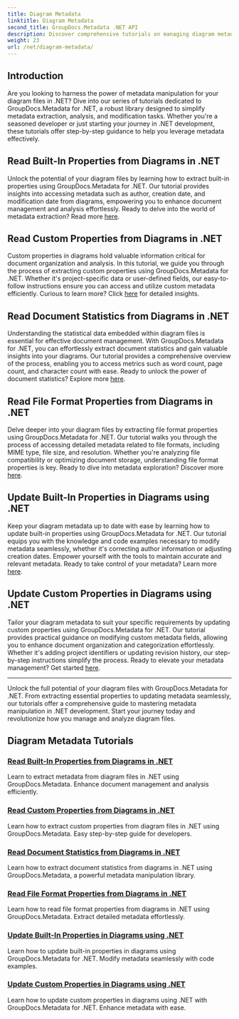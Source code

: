 ```yaml
---
title: Diagram Metadata
linktitle: Diagram Metadata
second_title: GroupDocs.Metadata .NET API
description: Discover comprehensive tutorials on managing diagram metadata with GroupDocs.Metadata for .NET. Extract, update, and analyze properties effortlessly.
weight: 23
url: /net/diagram-metadata/
---
```

## Introduction

Are you looking to harness the power of metadata manipulation for your diagram files in .NET? Dive into our series of tutorials dedicated to GroupDocs.Metadata for .NET, a robust library designed to simplify metadata extraction, analysis, and modification tasks. Whether you're a seasoned developer or just starting your journey in .NET development, these tutorials offer step-by-step guidance to help you leverage metadata effectively.

## Read Built-In Properties from Diagrams in .NET

Unlock the potential of your diagram files by learning how to extract built-in properties using GroupDocs.Metadata for .NET. Our tutorial provides insights into accessing metadata such as author, creation date, and modification date from diagrams, empowering you to enhance document management and analysis effortlessly. Ready to delve into the world of metadata extraction? Read more [here](./read-built-in-properties-diagrams/).

## Read Custom Properties from Diagrams in .NET

Custom properties in diagrams hold valuable information critical for document organization and analysis. In this tutorial, we guide you through the process of extracting custom properties using GroupDocs.Metadata for .NET. Whether it's project-specific data or user-defined fields, our easy-to-follow instructions ensure you can access and utilize custom metadata efficiently. Curious to learn more? Click [here](./read-custom-properties-diagrams/) for detailed insights.

## Read Document Statistics from Diagrams in .NET

Understanding the statistical data embedded within diagram files is essential for effective document management. With GroupDocs.Metadata for .NET, you can effortlessly extract document statistics and gain valuable insights into your diagrams. Our tutorial provides a comprehensive overview of the process, enabling you to access metrics such as word count, page count, and character count with ease. Ready to unlock the power of document statistics? Explore more [here](./read-document-statistics-diagrams/).

## Read File Format Properties from Diagrams in .NET

Delve deeper into your diagram files by extracting file format properties using GroupDocs.Metadata for .NET. Our tutorial walks you through the process of accessing detailed metadata related to file formats, including MIME type, file size, and resolution. Whether you're analyzing file compatibility or optimizing document storage, understanding file format properties is key. Ready to dive into metadata exploration? Discover more [here](./read-file-format-properties-diagrams/).

## Update Built-In Properties in Diagrams using .NET

Keep your diagram metadata up to date with ease by learning how to update built-in properties using GroupDocs.Metadata for .NET. Our tutorial equips you with the knowledge and code examples necessary to modify metadata seamlessly, whether it's correcting author information or adjusting creation dates. Empower yourself with the tools to maintain accurate and relevant metadata. Ready to take control of your metadata? Learn more [here](./update-built-in-properties-diagrams/).

## Update Custom Properties in Diagrams using .NET

Tailor your diagram metadata to suit your specific requirements by updating custom properties using GroupDocs.Metadata for .NET. Our tutorial provides practical guidance on modifying custom metadata fields, allowing you to enhance document organization and categorization effortlessly. Whether it's adding project identifiers or updating revision history, our step-by-step instructions simplify the process. Ready to elevate your metadata management? Get started [here](./update-custom-properties-diagrams/).

----

Unlock the full potential of your diagram files with GroupDocs.Metadata for .NET. From extracting essential properties to updating metadata seamlessly, our tutorials offer a comprehensive guide to mastering metadata manipulation in .NET development. Start your journey today and revolutionize how you manage and analyze diagram files.
## Diagram Metadata Tutorials
### [Read Built-In Properties from Diagrams in .NET](./read-built-in-properties-diagrams/)
Learn to extract metadata from diagram files in .NET using GroupDocs.Metadata. Enhance document management and analysis efficiently.
### [Read Custom Properties from Diagrams in .NET](./read-custom-properties-diagrams/)
Learn how to extract custom properties from diagram files in .NET using GroupDocs.Metadata. Easy step-by-step guide for developers.
### [Read Document Statistics from Diagrams in .NET](./read-document-statistics-diagrams/)
Learn how to extract document statistics from diagrams in .NET using GroupDocs.Metadata, a powerful metadata manipulation library.
### [Read File Format Properties from Diagrams in .NET](./read-file-format-properties-diagrams/)
Learn how to read file format properties from diagrams in .NET using GroupDocs.Metadata. Extract detailed metadata effortlessly.
### [Update Built-In Properties in Diagrams using .NET](./update-built-in-properties-diagrams/)
Learn how to update built-in properties in diagrams using GroupDocs.Metadata for .NET. Modify metadata seamlessly with code examples.
### [Update Custom Properties in Diagrams using .NET](./update-custom-properties-diagrams/)
Learn how to update custom properties in diagrams using .NET with GroupDocs.Metadata for .NET. Enhance metadata with ease.
